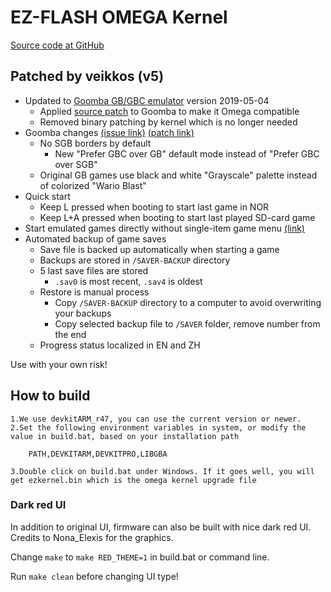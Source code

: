 # EZ-FLASH OMEGA Kernel

[Source code at GitHub](https://github.com/veikkos/omega-kernel)

## Patched by veikkos (v5)

* Updated to [Goomba GB/GBC emulator](http://www.dwedit.org/gba/goombacolor.php) version 2019-05-04
    * Applied [source patch](https://github.com/veikkos/omega-kernel/blob/master/goomba-patch/goomba_ezflash_omega.patch) to Goomba to make it Omega compatible
    * Removed binary patching by kernel which is no longer needed
* Goomba changes [(issue link)](https://github.com/veikkos/omega-kernel/issues/2) [(patch link)](https://github.com/veikkos/omega-kernel/blob/master/goomba-patch/goomba_gbc_mode.patch)
    * No SGB borders by default
        * New "Prefer GBC over GB" default mode instead of "Prefer GBC over SGB"
    * Original GB games use black and white "Grayscale" palette instead of colorized "Wario Blast"
* Quick start
    * Keep L pressed when booting to start last game in NOR
    * Keep L+A pressed when booting to start last played SD-card game
* Start emulated games directly without single-item game menu [(link)](https://github.com/veikkos/omega-kernel/issues/4)
* Automated backup of game saves
    * Save file is backed up automatically when starting a game
    * Backups are stored in `/SAVER-BACKUP` directory
    * 5 last save files are stored
        * `.sav0` is most recent, `.sav4` is oldest
    * Restore is manual process
        * Copy `/SAVER-BACKUP` directory to a computer to avoid overwriting your backups
        * Copy selected backup file to `/SAVER` folder, remove number from the end
    * Progress status localized in EN and ZH

Use with your own risk!

## How to build

    1.We use devkitARM_r47, you can use the current version or newer.
    2.Set the following environment variables in system, or modify the value in build.bat, based on your installation path
 
        PATH,DEVKITARM,DEVKITPRO,LIBGBA

    3.Double click on build.bat under Windows. If it goes well, you will get ezkernel.bin which is the omega kernel upgrade file

### Dark red UI

In addition to original UI, firmware can also be built with nice dark red UI. Credits to Nona_Elexis for the graphics.

Change `make` to `make RED_THEME=1` in build.bat or command line.

Run `make clean` before changing UI type!
